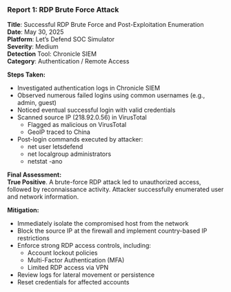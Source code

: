### **Report 1: RDP Brute Force Attack**

**Title**: Successful RDP Brute Force and Post-Exploitation Enumeration  
**Date**: May 30, 2025  
**Platform**: Let’s Defend SOC Simulator  
**Severity**: Medium  
**Detection** Tool: Chronicle SIEM  
**Category**: Authentication / Remote Access

**Steps Taken:**

- Investigated authentication logs in Chronicle SIEM  
- Observed numerous failed logins using common usernames (e.g., admin, guest)  
- Noticed eventual successful login with valid credentials  
- Scanned source IP (218.92.0.56) in VirusTotal  
  - Flagged as malicious on VirusTotal  
  - GeoIP traced to China  
- Post-login commands executed by attacker:  
  - net user letsdefend  
  - net localgroup administrators  
  - netstat \-ano

**Final Assessment:**  
**True Positive**. A brute-force RDP attack led to unauthorized access, followed by reconnaissance activity. Attacker successfully enumerated user and network information.

**Mitigation:**

- Immediately isolate the compromised host from the network  
- Block the source IP at the firewall and implement country-based IP                                 restrictions  
- Enforce strong RDP access controls, including:  
  - Account lockout policies  
  - Multi-Factor Authentication (MFA)  
  - Limited RDP access via VPN  
- Review logs for lateral movement or persistence  
- Reset credentials for affected accounts  
